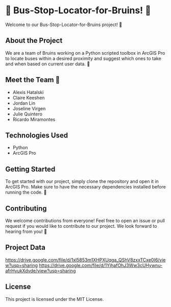 # 🚌 Bus-Stop-Locator-for-Bruins! 🐻

Welcome to our Bus-Stop-Locator-for-Bruins project! 🎉

## About the Project

We are a team of Bruins working on a Python scripted toolbox in ArcGIS Pro to locate buses within a desired proximity and suggest which ones to take and when based on current user data. 🌟

## Meet the Team 👋

- Alexis Hatalski
- Claire Keeshen
- Jordan Lin
- Joseline Virgen
- Julie Quintero
- Ricardo Miramontes

## Technologies Used

- Python
- ArcGIS Pro

## Getting Started

To get started with our project, simply clone the repository and open it in ArcGIS Pro. Make sure to have the necessary dependencies installed before running the code. 🚀

## Contributing

We welcome contributions from everyone! Feel free to open an issue or pull request if you would like to contribute to our project. We look forward to hearing from you! 💬
## Project Data
https://drive.google.com/file/d/1xl5853m1XHPXUqga_QShV8zxxTCxe0I6/view?usp=sharing
https://drive.google.com/file/d/1YjhafOhJ3Ww3cUHywnu-afrHyukXdvde/view?usp=sharing

## License

This project is licensed under the MIT License.
